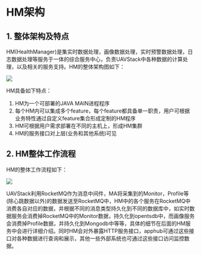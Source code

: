 # HM架构

## 1. 整体架构及特点

HM\(HealthManager\)是集实时数据处理，画像数据处理，实时预警数据处理，日志数据处理等服务于一体的综合服务中心，负责UAVStack中各种数据的计算处理，以及相关的服务支持。HM的整体架构图如下：

![](/assets/HM架构.png)

HM具备如下特点：  
 1. HM为一个可部署的JAVA MAIN进程程序  
 2. 每个HM内可以集成多个feature，每个feature都具备单一职责，用户可根据业务特性通过自定义feature集合形成定制的HM程序  
 3. HM可根据用户需求部署在不同的主机上，形成HM集群  
 4. HM的服务接口对上层\(业务和其他系统\)可见

## 2. HM整体工作流程

HM的整体工作流程如下：

![](/assets/HM_工作流程.png)

UAVStack利用RocketMQ作为消息中间件，MA将采集到的Monitor，Profile等\(除心跳数据以外\)的数据发送至RocketMQ中，HM中的各个服务在RocketMQ中消费各自对应的数据，并根据不同的消息类型持久化到不同的数据库中，如实时数据服务会消费掉RocketMQ中的Monitor数据，持久化到opentsdb中，而画像服务会消费掉Profile数据，并持久化到Mongodb中等等，具体的细节在后面的HM服务中会进行详细介绍。同时HM会对外暴露HTTP服务接口，apphub可通过这些接口对各种数据进行查询和展示，其他一些外部系统也可通过这些接口访问监控数据。

